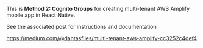 This is **Method 2: Cognito Groups** for creating multi-tenant AWS Amplify mobile app in React Native.

See the associated post for instructions and documentation

https://medium.com/@dantasfiles/multi-tenant-aws-amplify-cc3252c4def4
